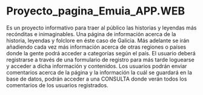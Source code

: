 # Proyecto_pagina_Emuia_APP.WEB
Es un proyecto informativo para traer al público las historias y leyendas más recónditas e inimaginables. Una página de información acerca de la historia, leyendas y folclore en éste caso de Galicia. Más adelante se irán añadiendo cada vez más información acerca de otras regiones o países donde la gente podrá acceder a categorías según el país. El usuario deberá registrarse a través de una formulario de registro para más tarde loguearse y acceder a dicha información y contenidos. Los usuarios podrán enviar comentarios acerca de la página y la información la cuál se guardará en la base de datos, podrán acceder a una CONSULTA donde verán todos los comentarios de los usuarios registrados.
